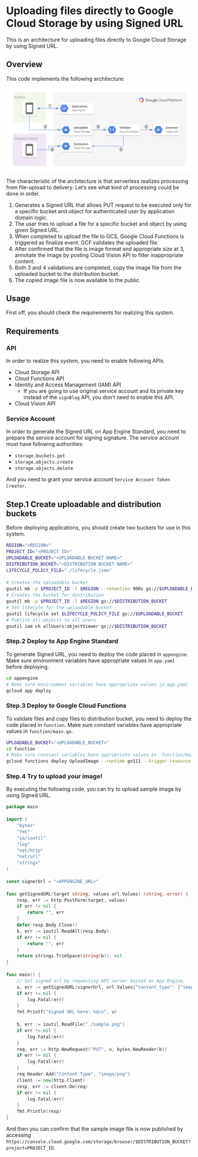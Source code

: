 # Uploading files directly to Google Cloud Storage by using Signed URL

This is an architecture for uploading files directly to Google Cloud Storage by using Signed URL.

## Overview

This code implements the following architecture:

![architecture diagram](./architecture.png)

The characteristic of the architecture is that serverless realizes processing from file-upload to delivery. Let’s see what kind of processing could be done in order.

1. Generates a Signed URL that allows PUT request to be executed only for a specific bucket and object for authenticated user by application domain logic.
2. The user tries to upload a file for a specific bucket and object by using given Signed URL.
3. When completed to upload the file to GCS, Google Cloud Functions is triggered as finalize event. GCF validates the uploaded file.
4. After confirmed that the file is image format and appropriate size at 3, annotate the image by posting Cloud Vision API to filter inappropriate content.
5. Both 3 and 4 validations are completed, copy the image file from the uploaded bucket to the distribution bucket.
6. The copied image file is now available to the public.

## Usage

First off, you should check the requirements for realizing this system.

## Requirements

### API

In order to realize this system, you need to enable following APIs.

- Cloud Storage API
- Cloud Functions API
- Identity and Access Management (IAM) API
  - If you are going to use original service account and its private key instead of the `signBlog` API, you don't need to enable this API.
- Cloud Vision API

### Service Account

In order to generate the Signed URL on App Engine Standard, you need to prepare the service account for signing signature.
The service account must have following authorities:

- `storage.buckets.get`
- `storage.objects.create`
- `storage.objects.delete`

And you need to grant your service account `Service Account Token Creator`.

## Step.1 Create uploadable and distribution buckets

Before deploying applications, you should create two buckets for use in this system.

```sh
REGION="<REGION>"
PROJECT_ID="<PROJECT ID>"
UPLOADABLE_BUCKET="<UPLOADABLE BUCKET NAME>"
DISTRIBUTION_BUCKET="<DISTRIBUTION BUCKET NAME>"
LIFECYCLE_POLICY_FILE="./lifecycle.json"

# Creates the uploadable bucket
gsutil mb -p $PROJECT_ID -l $REGION --retention 900s gs://$UPLOADABLE_BUCKET
# Creates the bucket for distribution
gsutil mb -p $PROJECT_ID -l $REGION gs://$DISTRIBUTION_BUCKET
# Set lifecyle for the uploadable bucket
gsutil lifecycle set $LIFECYCLE_POLICY_FILE gs://$UPLOADABLE_BUCKET
# Publish all objects to all users
gsutil iam ch allUsers:objectViewer gs://$DISTRIBUTION_BUCKET
```

### Step.2 Deploy to App Engine Standard

To generate Signed URL, you need to deploy the code placed in `appengine`.
Make sure environment variables have appropriate values in `app.yaml` before deploying.

```sh
cd appengine
# Make sure environment variables have appropriate values in app.yaml
gcloud app deploy
```

### Step.3 Deploy to Google Cloud Functions

To validate files and copy files to distribution bucket, you need to deploy the code placed in `function`.
Make sure constant variables have appropriate values in `function/main.go`.

```sh
UPLOADABLE_BUCKET="<UPLOADABLE_BUCKET>"
cd function
# Make sure constant variables have appropriate values in `function/main.go`.
gcloud functions deploy UploadImage --runtime go111 --trigger-resource $UPLOADABLE_BUCKET --trigger-event google.storage.object.finalize --retry
```

### Step.4 Try to upload your image!

By executing the following code, you can try to upload sample image by using Signed URL.

```go
package main

import (
	"bytes"
	"fmt"
	"io/ioutil"
	"log"
	"net/http"
	"net/url"
	"strings"
)

const signerUrl = "<APPENGINE_URL>"

func getSignedURL(target string, values url.Values) (string, error) {
	resp, err := http.PostForm(target, values)
	if err != nil {
		return "", err
	}
	defer resp.Body.Close()
	b, err := ioutil.ReadAll(resp.Body)
	if err != nil {
		return "", err
	}
	return strings.TrimSpace(string(b)), nil
}

func main() {
	// Get signed url by requesting API server hosted on App Engine.
	u, err := getSignedURL(signerUrl, url.Values{"content_type": {"image/png"}, "ext": {"png"}})
	if err != nil {
		log.Fatal(err)
	}
	fmt.Printf("Signed URL here: %q\n", u)

	b, err := ioutil.ReadFile("./sample.png")
	if err != nil {
		log.Fatal(err)
	}
	req, err := http.NewRequest("PUT", u, bytes.NewReader(b))
	if err != nil {
		log.Fatal(err)
	}
	req.Header.Add("Content-Type", "image/png")
	client := new(http.Client)
	resp, err := client.Do(req)
	if err != nil {
		log.Fatal(err)
	}
	fmt.Println(resp)
}
```

And then you can confirm that the sample image file is now published by accessing `https://console.cloud.google.com/storage/browser/$DISTRIBUTION_BUCKET?project=PROJECT_ID`.
